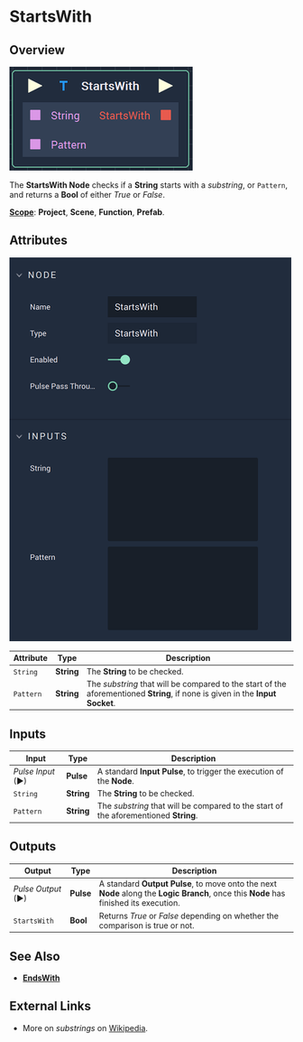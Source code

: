 # StartsWith

## Overview

![The StartsWith Node.](../../.gitbook/assets/startswithnode.png)

The **StartsWith Node** checks if a **String** starts with a _substring_, or `Pattern`, and returns a **Bool** of either _True_ or _False_.

[**Scope**](../overview.md#scopes): **Project**, **Scene**, **Function**, **Prefab**.

## Attributes

![The StartsWith Node Attributes.](../../.gitbook/assets/startswithattributes.png)

| Attribute | Type       | Description                                                                                                                        |
| --------- | ---------- | ---------------------------------------------------------------------------------------------------------------------------------- |
| `String`  | **String** | The **String** to be checked.                                                                                                      |
| `Pattern` | **String** | The _substring_ that will be compared to the start of the aforementioned **String**, if none is given in the **Input** **Socket**. |

## Inputs

| Input             | Type       | Description                                                                          |
| ----------------- | ---------- | ------------------------------------------------------------------------------------ |
| _Pulse Input_ (►) | **Pulse**  | A standard **Input Pulse**, to trigger the execution of the **Node**.                |
| `String`          | **String** | The **String** to be checked.                                                        |
| `Pattern`         | **String** | The _substring_ that will be compared to the start of the aforementioned **String**. |

## Outputs

| Output             | Type      | Description                                                                                                                            |
| ------------------ | --------- | -------------------------------------------------------------------------------------------------------------------------------------- |
| _Pulse Output_ (►) | **Pulse** | A standard **Output Pulse**, to move onto the next **Node** along the **Logic Branch**, once this **Node** has finished its execution. |
| `StartsWith`       | **Bool**  | Returns _True_ or _False_ depending on whether the comparison is true or not.                                                          |

## See Also

* [**EndsWith**](broken-reference)

## External Links

* More on _substrings_ on [Wikipedia](https://en.wikipedia.org/wiki/Substring).
